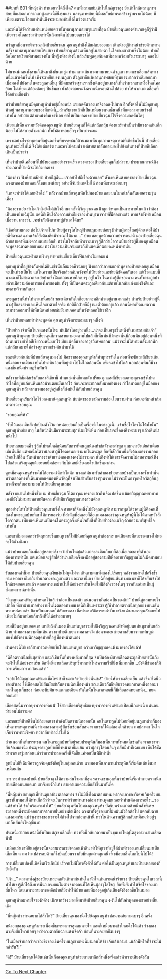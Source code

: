 ##บทที่ 601 พี่หญิงห้า ท่านอยากได้สิ่งใด?
คนทั้งสามขยับเข้าไปใกล้ภูเขาสูง ยิ่งเข้าใกล้พลานุภาพสยบที่แผ่ออกมาจากเขาสูงแห่งนี้ก็ยิ่งรุนแรง พลานุภาพสยบนี้มีผลกับนักพรตสร้างฐานรากไม่น้อย มีเพียงเขตรวมโอสถเท่านั้นถึงจะพอมองข้ามได้ในช่วงแรกเริ่ม

และเห็นได้ชัดว่าบนตำแหน่งยอดเขานั้นพลานุภาพสยบรุนแรงที่สุด ป๋ายเสี่ยวฉุนลองคำนวณดูก็รู้ว่ามีเพียงรวมโอสถช่วงท้ายเท่านั้นถึงจะเดินไปบนยอดเขาได้

ทว่าดูเหมือนจะพิจารณาถึงป๋ายเสี่ยวฉุน คุณหนูห้าถึงได้แผ่ตบะออกมา เดินนำอยู่ข้างหน้าช่วยต้านทานพลังจากพลานุภาพสยบให้แก่เขา ป๋ายเสี่ยวฉุนล้วนเห็นอยู่ในสายตา ในใจของเขาซาบซึ้งไม่น้อย ปากก็ถือโอกาสเรียกพี่สามอย่างนั้น พี่หญิงห้าอย่างนี้ แล้วเริ่มพูดคุยกับคนทั้งสองพร้อมหัวเราะเบาๆ คลอไปด้วย

ไม่นานนักคนทั้งสามก็เดินมาถึงตีนเขาสูง ท่ามกลางเส้นทางมากมายบนตัวภูเขา พวกเขาเลือกเส้นทางหนึ่งแล้วเดินขึ้นไป เพิ่งจะเหยียบลงบนภูเขา ตัวภูเขาก็แผ่พลานุภาพสยบที่รุนแรงมากกว่าเดิมออกมา เมื่อมองไปยังคนในตระกูลคนอื่นๆ ที่มีตบะสร้างฐานรากซึ่งเดินอยู่บนทางก็เห็นว่าพวกเขาเหงื่อไหลไคลย้อย ไม่เพียงแต่ต้องค่อยๆ ปีนขึ้นเขา ยังต้องคอยระวังตราผนึกรอบด้านไปด้วย ทำให้พวกเขาเคลื่อนที่ได้อย่างเชื่องช้า

ทว่าป๋ายเสี่ยวฉุนมีคุณหนูห้านำอยู่เบื้องหน้า แรงกดดันของเขาจึงลดลงไปมาก อีกทั้งต่อให้ไม่มีคุณหนูห้าอยู่ พลานุภาพสยบของที่แห่งนี้...สำหรับเขาแล้วก็เป็นเหมือนขนนกชิ้นหนึ่งที่แตะลงมาบนร่างก็เท่านั้น อย่าว่าแต่ตำแหน่งตีนเขานี่เลย ต่อให้เป็นยอดเขาป๋ายเสี่ยวฉุนก็ไร้ซึ่งความกดดันใดๆ

เพียงแต่เห็นความหวังดีของคุณหนูห้า ป๋ายเสี่ยวฉุนก็ได้แต่กลัดกลุ้ม ต้องแสร้งทำเป็นว่ามีแรงกดดันเล็กน้อย ไม่ได้สบายตัวมากนัก ทั้งยังต้องหอบฮักๆ เป็นบางระยะ

เพราะอย่างไรซะทุกคนที่อยู่นอกพื้นที่บรรพชนก็ล้วนมองเห็นทุกภาพเหตุการณ์ที่เกิดขึ้นในนี้ ป๋ายเสี่ยวฉุนทำอะไรไม่ได้ จึงได้แต่แสร้งเล่นละครไปตามน้ำ แต่สายตากลับคอยมองไปยังเส้นทางที่ป๋ายฉีเลือกเดินเป็นประจำ

เห็นว่าป๋ายฉีเคลื่อนที่ไปยังยอดเขาอย่างรวดเร็ว ดวงตาของป๋ายเสี่ยวฉุนก็เปล่งวาบ ประมาณการณ์ถึงช่วงเวลาที่ป๋ายฉีจะไปถึงยอดเขา

“น้องฮ่าว ฟังพี่สามสักคำ ป๋ายฉีผู้นั้น...เจ้าอย่าไปมีเรื่องด้วยเลย” สังเกตเห็นสายตาของป๋ายเสี่ยวฉุน ดวงตาของป๋ายเหลยก็โชนแสงน้อยๆ อย่างที่จับสังเกตไม่ได้ ก่อนที่เขาจะเอ่ยเบาๆ

“เขาจะฆ่าข้าได้เลยหรือไง!” หลังจากป๋ายเสี่ยวฉุนหันไปมองป๋ายเหลย บนใบหน้าก็พลันเผยความขุ่นเคือง

“น้องฮ่าวเอ๋ย ทำไมเจ้าถึงยังไม่เข้าใจอีกนะ ครั้งนี้วิญญาณคนฟ้าถูกกำหนดเป็นการภายในแล้วว่าต้องเป็นของป๋ายฉีผู้นั้น แค่นี้ก็เห็นได้ถึงความลำเอียงของท่านบุรพาจารย์ที่มีต่อเขาแล้ว หากเจ้ายังทำเหมือนเมื่อวาน เกรงว่า...จะนำภัยถึงตายมาสู่ตัวเอาได้นะ”

“เชื่อพี่สามเถอะ ต่อไปเจ้าจงไปหาป๋ายผู้อาวุโสใหญ่ฝ่ายกฎหมายบ่อยๆ มีท่านผู้อาวุโสอยู่ด้วย ต่อให้ป๋ายฉีคิดจะเล่นงานเจ้าก็ยังต้องคิดพิจารณาให้มาก...” ป๋ายเหลยพูดด้วยความปรารถนาดี มองป๋ายเสี่ยวฉุนด้วยสายตาที่แฝงความหมายลึกล้ำ ทว่าในใจกลับหัวเราะเบาๆ รู้สึกว่าเมื่อวานป๋ายฮ่าวผู้นี้มองดูเหมือนจะพูดจาฉลาดหลักแหลม ทว่าในความเป็นจริงแล้วก็เป็นแค่เด็กน้อยคนหนึ่งเท่านั้น

ป๋ายเสี่ยวฉุนกะพริบตาปริบๆ ทำท่าเข่นเขี้ยวเคี้ยวฟันอย่างไม่ยอมแพ้

คุณหนูห้าที่อยู่ข้างกันพอได้ยินเช่นนั้นก็ขมวดคิ้วน้อยๆ ฟังออกว่าภายนอกคำพูดของป๋ายเหลยดูเหมือนจะเป็นห่วงเป็นใย แต่ในความเป็นจริงแล้วกลับหวังจะให้ป๋ายฮ่าวและป๋ายฉีขัดคอกันเอง แต่เรื่องแบบนี้นางเองก็ไม่สะดวกจะเอ่ยปากจึงได้แต่ถอนหายใจเบาๆ อยู่ในใจ ในความรู้สึกของนาง คนทั้งตระกูลป๋ายล้วนมีความต้องการของใครของมัน ทั้งๆ ที่เป็นคนตระกูลเดียวกันแต่ภายในกลับแก่งแย่งชิงดีและทะเลาะวิวาทกันเอง

ตระกูลเช่นนี้ทำให้นางเหนื่อยล้า ขณะเดียวกันใจก็อยากจะหลีกห่างอยู่นานมากแล้ว สำหรับป๋ายฮ่าวผู้นี้ นางรู้สึกสงสารและเห็นใจเขาด้วยใจจริง ปกติอีกฝ่ายก็มีฐานะต่ำต้อยอยู่แล้ว ตอนนี้พอเปิดเผยความสามารถออกมาให้เห็นนิดหน่อยกลับยังมาเจอคนที่หวังหลอกใช้เขาอีก

เห็นว่าป๋ายเหลยทำท่าจะพูดต่อ คุณหนูห้าจึงกระแอมเบาๆ หนึ่งที

“ป๋ายฮ่าว เจ้าเห็นในวงแสงนั้นไหม มันมีกำไลอยู่วงหนึ่ง...น่าจะเป็นอาวุธชิ้นหนึ่งที่เหมาะสมกับเจ้า” คุณหนูห้าพูดจบ ป๋ายเสี่ยวฉุนก็กวาดสายตามองตามไปแล้วก็เห็นทันทีว่าตรงนั้นมีก้อนหินอยู่ก้อนหนึ่งที่ด้านบนวางกำไลสีเขียววงหนึ่งเอาไว้ มันแผ่คลื่นของอาวุธวิเศษออกมา แม้ว่าจะไม่ได้ทรงพลังมากนัก แต่กลับเหมาะให้สร้างฐานรากช่วงต้นนำมาใช้

ขณะเดียวกันกับที่ป๋ายเสี่ยวฉุนมองไป มือขวาของคุณหนูห้าก็ทำมุทราทันใด ก่อนที่จะมีแสงสีเขียวเส้นหนึ่งลอยจากมือนางบินไปหาหินก้อนที่อยู่ห่างไปไม่ไกลก้อนนั้น เพิ่งจะเข้าไปใกล้ นอกก้อนหินก็มีวงแสงชั้นหนึ่งปรากฏขึ้นทันที

หลังจากที่สัมผัสเข้ากับแสงสีเขียวนี้ ม่านแสงนั้นก็แตกดังเปรี๊ยะ ถูกแสงสีเขียวลอดทะลุตรงเข้าไปหากำไลที่อยู่บนก้อนหินแล้วม้วนตลบมันเอาไว้ ก่อนจะกระชากกลับมาอย่างแรง กำไลมาตกอยู่ในมือของคุณหนูห้า หลังจากนางมองอยู่ครู่หนึ่งก็ส่งมันให้กับป๋ายเสี่ยวฉุน

ป๋ายเสี่ยวฉุนรับกำไลไว้ มองมายังคุณหนูห้า นัยน์ตาของเขามีความอ่อนโยนวาบผ่าน ก่อนจะก้มหน้าก้มตาคารวะขอบคุณ

“ขอบคุณพี่ห้า”

“รับไว้เถอะ มีพลังปกป้องตัวไว้มากหน่อยย่อมถือเป็นเรื่องดี ในตระกูลนี้...เจ้าเชื่อใจใครไม่ได้ทั้งนั้น” คุณหนูห้าเอ่ยเบาๆ ในสีหน้านั้นมีความระทมทุกข์เผยให้เห็น ก่อนที่นางจะโคลงศีรษะเบาๆ แล้วเดินนำหน้าไป

ป๋ายเหลยขมวดคิ้ว รู้สึกไม่พอใจเล็กน้อยกับการที่ตนถูกน้องห้าขัดจังหวะคำพูด แถมนางยังเอ่ยคำเตือนเช่นนั้นอีก แต่พอนึกได้ว่าน้องห้าผู้นี้โดดเด่นอย่างมากในตระกูล อีกทั้งสักวันหนึ่งยังต้องแต่งงานออกเรือนไปที่อื่น วันหน้าเกรงว่าตำแหน่งของนางคงไม่ธรรมดา นั่นถึงทำให้เขาขจัดความไม่สบอารมณ์ทิ้งไปแล้วแสร้งพูดคุยด้วยรอยยิ้มต่อราวกับไม่เคยมีเรื่องอะไรเกิดขึ้นมาก่อน

ดูเหมือนคุณหนูห้าจะไม่ได้อารมณ์ดีเท่าใดนัก นางแค่หันมารับคำของป๋ายเหลยบ้างเป็นบางครั้งเท่านั้น ทว่าตลอดทางที่เดินมาขอแค่มองเห็นวัตถุที่จำเป็นสำหรับสร้างฐานราก ไม่ว่าจะเป็นอาวุธหรือวัตถุอื่นๆ นางก็จะเก็บเอามามอบให้ป๋ายเสี่ยวฉุนเสมอ

หลังจากผ่านไปหนึ่งชั่วยาม ป๋ายเสี่ยวฉุนก็ได้อาวุธมาครองแล้วถึงเจ็ดแปดชิ้น แม้แต่วิญญาณพยาบาทเองก็ยังได้มามายหลายพันดวง ทั้งยังมียาวิญญาณบางส่วนด้วย

ทุกอย่างนี้ทำให้ป๋ายเสี่ยวฉุนซาบซึ้งใจ สายตาก็จ้องนิ่งไปยังคุณหนูห้า สามารถพูดได้ว่าคนผู้นี้คือคนที่สองในตระกูลป๋ายที่เขาให้การยอมรับ ที่สำคัญที่สุดเลยก็คือเขามองออกว่าคุณหนูห้าผู้นี้ไม่ได้คาดหวังสิ่งใดจากตน เพียงแค่เห็นตนเป็นคนในตระกูลจึงเห็นใจกับสิ่งที่ป๋ายฮ่าวต้องเผชิญด้วยความบริสุทธิ์ใจเท่านั้น

และเขาก็มองออกว่าวัตถุหลายชิ้นบนภูเขาก็ไม่มีน้อยที่คุณหนูห้าต้องการ แต่เสียดายที่ตบะของนางไม่พอจะให้ช่วงชิงมา

แม้ว่าป๋ายเหลยก็ลงมืออยู่หลายครั้ง ทว่าส่วนใหญ่แล้วเขาจะลงมือเก็บมาก็ต่อเมื่อเจอของที่ตัวเองต้องการเท่านั้น แต่เหมือนจะรู้สึกได้ว่าน่าเกลียดจึงลงมืออยู่สองสามทีเพื่อเอายาวิญญาณไม่กี่เม็ดมามอบให้กับป๋ายเสี่ยวฉุน

รับของเหล่านี้มา ป๋ายเสี่ยวฉุนเงียบงันไม่พูดไม่จา เดินตามคนทั้งสองไปเรื่อยๆ หลังจากผ่านไปครึ่งชั่วยาม พวกเขาก็มาถึงส่วนกลางของภูเขาแล้ว และเวลานี้เอง ป๋ายฉีที่อยู่บนเส้นทางของเขาก็ได้ขยับเข้าไปใกล้เขตยอดเขาแล้ว ตลอดทางเขาผ่านไปได้อย่างราบรื่นโดยไม่มีสิ่งกีดขวางใดๆ ราวกับแค่มาเป็นผู้สังเกตการณ์เท่านั้น

“วิญญาณคนฟ้าถูกกำหนดไว้แล้วว่าต้องเป็นของข้า แน่นอนว่ามันย่อมเป็นของข้า!” ป๋ายฉีสูดลมหายใจเข้าลึก ที่เขาผ่านมาอย่างราบรื่นได้ตลอดทางขนาดนี้ก็เป็นเพราะเขารู้วิธีทำลายตราผนึกทุกอย่างบนเส้นทางมาก่อนแล้ว บิดาเป็นคนมอบให้กับเขาเอง เมื่อทำตามวิธีการเหล่านั้นเขาจึงแค่เผาผลาญพลังตบะไปเพียงไม่กี่มากน้อยก็มาถึงที่นี่ได้อย่างสบายๆ

ยามนี้ยืนอยู่บนยอดเขา เขายังถึงขั้นมองเห็นแท่นบูชารวมไปถึงวิญญาณคนฟ้าที่อยู่บนแท่นบูชานั่นแล้วด้วย ท่ามกลางความตื่นเต้น ดวงตาป๋ายฉีเผยความคาดหวัง ก่อนจะถอนสายตากลับมาจากแท่นบูชา มองไปยังตราผนึกจุดสุดท้ายที่อยู่เบื้องหน้าตนเอง

ผ่านตรงนี้ไปเขาก็สามารถเหยียบขึ้นไปบนแท่นบูชา คว้าเอาวิญญาณคนฟ้ามาครองได้แล้ว!

“นี่คือตราผนึกชั้นสุดท้าย และก็เป็นชั้นที่ทรงพลังมากที่สุด จำเป็นต้องมีสายเลือดตระกูลป๋ายเท่านั้นถึงจะฝ่าไปได้อย่างราบรื่น อีกทั้งยิ่งสายเลือดบริสุทธิ์มากเท่าไหร่ความเร็วก็ยิ่งเพิ่มมากขึ้น...ยังดีที่ข้าเองก็มีการเตรียมการมาก่อนแล้ว!”

“รอข้าได้วิญญาณคนฟ้ามาเมื่อไหร่ ข้าก็จะฆ่าเจ้าป๋ายฮ่าวนั่นซะ!” ป๋ายฉีหัวเราะเสียงเย็น แล้วจึงกรีดนิ้วของตัวเอง ใช้เลือดสดไปสัมผัสเข้ากับตราผนึกเบื้องหน้า ขณะเดียวกันก็หยิบขวดหยกขวดหนึ่งออกมาจากในถุงเก็บของ ก่อนจะบีบมันจนแตกละเอียด ทันใดนั้นในขวดหยกนี้ก็มีเลือดสดหยดหนึ่ง...หยดออกมา!

เลือดสดนี้มาจากบุรพาจารย์คนฟ้า ใช้สายเลือดบริสุทธิ์ของบุรพาจารย์คนฟ้ามาเปิดผนึกแห่งนี้ แน่นอนว่าย่อมไม่ธรรมดา

และขณะที่ป๋ายฉีขึ้นไปถึงยอดเขา กำลังเปิดตราผนึกออกนั้น คนในตระกูลไม่น้อยที่อยู่บนภูเขาต่างก็มองเห็นภาพเหตุการณ์นี้ ท่ามกลางความรู้สึกซับซ้อนสับสน พวกเขาก็ได้แต่ถอนใจด้วยความปลงตก ในใจเจ็บร้าวเพราะริษยา ทว่ากลับทำอะไรไม่ได้

ส่วนนอกพื้นที่บรรพชน คนในตระกูลป๋ายที่อยู่รอบประตูหินก็มองเห็นภาพทั้งหมดนี้เช่นกัน พวกเขาพากันจ้องมองนิ่ง ประมุขตระกูลป๋ายก็ยิ่งหน้าตายิ้มแย้ม ทว่าผู้อาวุโสคนอื่นๆ กลับมีท่าทีเฉยเมย เห็นได้ชัดว่าพวกเขารู้มาก่อนแล้วว่าการประลองครั้งนี้จัดขึ้นแค่พอเป็นพิธีเท่านั้น

ฮูหยินไช่ที่เดิมทีควรถูกจับคุมขังก็อยู่ในกลุ่มคนด้วย นางมองเห็นภาพบนประตูหินก็เริ่มตื่นเต้นขึ้นมาเหมือนกัน

การกระทำของป๋ายฉี ป๋ายเสี่ยวฉุนให้ความสนใจมากที่สุด รอจนเขามองเห็นว่าป๋ายฉีเริ่มทำลายตราผนึกสายเลือดบนยอดเขา เขาจึงชะงักฝีเท้า สายตาเผยความลึกล้ำขึ้นมาทันใด

“พี่หญิงห้า ขอบคุณที่ท่านดูแลข้ามาตลอดทาง ข้าไม่มีสิ่งใดมาตอบแทน หากจะเอาของวิเศษเกินครึ่งบนภูเขานี้มามอบให้ท่านก็กลัวว่าจะเป็นการทำร้ายท่านทางอ้อม ท่านพูดมาเถอะว่าท่านต้องการอะไร...ขอแค่ข้าทำได้ ข้าก็พร้อมจะทำให้” ป๋ายเสี่ยวฉุนหันไปมองคุณหนูห้า บัดนี้บนร่างเขาคล้ายมีพลังพิเศษระลอกหนึ่งระเบิดออกมาจากภายในอย่างต่อเนื่อง ดวงตาทั้งคู่ของเขาไม่หม่นมัวอีกต่อไป แต่กลับฉายแสงคมกริบ แม้ว่าเงาร่างของเขาจะไม่ต่างไปจากก่อนหน้านี้ ทว่าในด้านความรู้สึกกลับเหมือนว่าอยู่ๆ เขาก็พลันยิ่งใหญ่ขึ้นมา

ประหนึ่งว่าก่อนหน้านี้ยังเป็นแค่ภูเขาเล็กเตี้ย ทว่าบัดนี้กลับกลายมาเป็นขุนเขาใหญ่โตสูงตระหง่านเสียดฟ้า!!

เหมือนว่าเขาที่ยืนอยู่ตรงนั้นจะสามารถเขย่าคลอนฟ้าดิน ทำให้ภูเขาที่อยู่ใต้ฝ่าเท้าของเขาเปลี่ยนมาเป็นเล็กเตี้ย ความว่างเปล่ารอบด้านก็ยิ่งบิดเบือนราวกับมีหลุมดำหลุมหนึ่งที่เขมือบกลืนโลกใบนี้ไปได้!

การเปลี่ยนแปลงนี้เกิดขึ้นเร็วเกินไป เร็วจนไม่มีใครตั้งตัวได้ทัน ต่อให้เป็นคุณหนูห้าและป๋ายเหลยเองก็ยังอึ้งงัน

“เจ้า...” ดวงตาทั้งคู่ของป๋ายเหลยหดตัวเข้าหากันทันใด หัวใจเต้นกระหน่ำรัวแรง ป๋ายเสี่ยวฉุนในเวลานี้ทำให้เขารู้สึกได้ถึงบารมีน่าเกรงขามไม่ต่างจากตอนที่ได้เห็นผู้อาวุโสใหญ่ อีกทั้งยังทำให้จิตใจของเขาสั่นไหว โดยเฉพาะสายตาของอีกฝ่ายก็ยิ่งทำให้ป๋ายเหลยที่มองดูอยู่เกิดเสียงดังอึงอลขึ้นในสมอง

คุณหนูห้าลมหายใจชะงักค้าง เบิกตากว้าง มองอึ้งมายังป๋ายเสี่ยวฉุน งงงันไปกับคำพูดของเขาอย่างสิ้นเชิง

“พี่หญิงห้า ท่านอยากได้สิ่งใด?” ป๋ายเสี่ยวฉุนมองนิ่งไปยังคุณหนูห้า ก่อนจะเอ่ยถามเบาๆ อีกครั้ง

หน้าอกของคุณหนูห้ากระเพื่อมขึ้นเพราะการสูดลมหายใจ และก็เหมือนจะเข้าใจอะไรได้แล้ว ร่างของนางจึงสั่นไหวน้อยๆ ทว่าดวงตากลับฉายแสงเจิดจ้า ก่อนที่นางจะยกยิ้มบางๆ

“ในเมื่อเจ้าบอกว่าจะช่วงชิงของเกินครึ่งบนภูเขาแห่งนี้มามอบให้ข้า เจ้ากล้าเอามา...แล้วมีหรือที่ข้าจะไม่กล้ารับ?!”

“ดี!” ป๋ายเสี่ยวฉุนได้ยินเช่นนั้นก็มองคุณหนูห้าด้วยสายตาลึกล้ำหนึ่งครั้งแล้วหัวเราะเสียงดังลั่น

------


[Go To Next Chapter]( ./39.md)